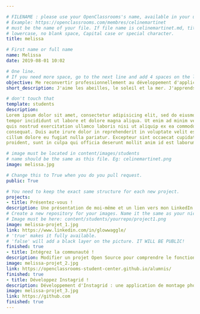 ```yaml
---

# FILENAME : please use your OpenClassrooms's name, available in your url.
# Example: https://openclassrooms.com/membres/celinemartinet
# must be the name of your file. If file name is celinemartinet.md, title is celinemartinet.
# lowercase, no blank space, Capital case or special character.
title: melissa

# First name or full name
name: Melissa
date: 2019-08-01 10:02

# One line.
# If you need more space, go to the next line and add 4 spaces on the left, as in 'description'.
objective: Me reconvertir professionnellement au développement d'application iOS.
short_description: J'aime les abeilles, le soleil et la mer. J'apprends à coder pour quitter les codes papiers (droit) pour le code (informatique).

# don't touch that
template: students
description:
Lorem ipsum dolor sit amet, consectetur adipisicing elit, sed do eiusmod
tempor incididunt ut labore et dolore magna aliqua. Ut enim ad minim veniam,
quis nostrud exercitation ullamco laboris nisi ut aliquip ex ea commodo
consequat. Duis aute irure dolor in reprehenderit in voluptate velit esse
cillum dolore eu fugiat nulla pariatur. Excepteur sint occaecat cupidatat non
proident, sunt in culpa qui officia deserunt mollit anim id est laborum.

# image must be located in content/images/students
# name should be the same as this file. Eg: celinemartinet.png
image: melissa.jpg

# Change this to True when you do you pull request.
public: True

# You need to keep the exact same structure for each new project.
projects:
- title: Présentez-vous !
description: Une présentation de moi-même et un lien vers mon LinkedIn.
# Create a new repository for your images. Name it the same as your nickname and profile picture.
# Image must be here: content/students/yourrepo/project1.png
image: melissa-projet_1.jpg
link: https://www.linkedin.com/in/glowwaggle/
# 'true' makes it fully available.
# 'false' will add a black layer on the picture. IT WILL BE PUBLIC!
finished: true
- title: Intégrez la communauté !
description: Modifier un projet Open Source pour comprendre le fonctionnement de Git, de Github et des pull requests. 
image: melissa-projet_2.jpg
link: https://openclassrooms-student-center.github.io/alumnis/
finished: true
- title: Développez Instagrid !
description: Développement d'Instagrid : une application de montage photo.
image: melissa-projet_3.jpg
link: https://github.com
finished: true
---
```

